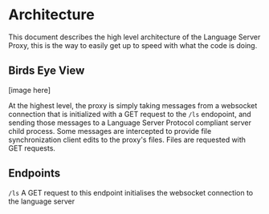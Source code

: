 # Architecture

This document describes the high level architecture of the Language Server Proxy, this is the way to easily get up to speed with what the code is doing.

## Birds Eye View

[image here]

At the highest level, the proxy is simply taking messages from a websocket connection that is initialized with a GET request to the `/ls` endopoint, and sending those messages to a Language Server Protocol compliant server child process. Some messages are intercepted to provide file synchronization client edits to the proxy's files. Files are requested with GET requests.

## Endpoints

`/ls`
A GET request to this endpoint initialises the websocket connection to the language server
